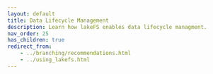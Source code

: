 ```yaml
---
layout: default
title: Data Lifecycle Management
description: Learn how lakeFS enables data lifecycle managment.
nav_order: 25
has_children: true
redirect_from:
    - ../branching/recommendations.html
    - ../using_lakefs.html
---
```

